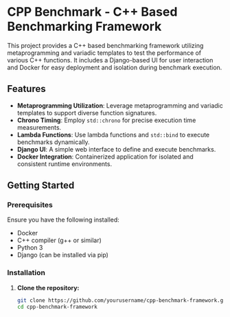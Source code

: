 # CPP Benchmark - C++ Based Benchmarking Framework

This project provides a C++ based benchmarking framework utilizing metaprogramming and variadic templates to test the performance of various C++ functions. It includes a Django-based UI for user interaction and Docker for easy deployment and isolation during benchmark execution.

## Features

- **Metaprogramming Utilization**: Leverage metaprogramming and variadic templates to support diverse function signatures.
- **Chrono Timing**: Employ `std::chrono` for precise execution time measurements.
- **Lambda Functions**: Use lambda functions and `std::bind` to execute benchmarks dynamically.
- **Django UI**: A simple web interface to define and execute benchmarks.
- **Docker Integration**: Containerized application for isolated and consistent runtime environments.

## Getting Started

### Prerequisites

Ensure you have the following installed:
- Docker
- C++ compiler (g++ or similar)
- Python 3
- Django (can be installed via pip)

### Installation

1. **Clone the repository:**
   ```bash
   git clone https://github.com/yourusername/cpp-benchmark-framework.git
   cd cpp-benchmark-framework
